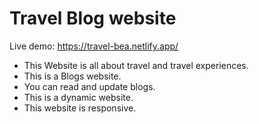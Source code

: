 # Travel Blog website

Live demo: https://travel-bea.netlify.app/

- This Website is all about travel and travel experiences.
- This is a Blogs website.
- You can read and update blogs.
- This is a dynamic website.
- This website is responsive.
